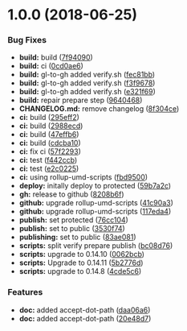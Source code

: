 # 1.0.0 (2018-06-25)


### Bug Fixes

* **build:** build ([7f94090](https://module.kopaxgroup.com/dev-tools/accept-dot-path/commit/7f94090))
* **build:** ci ([0cd0ae6](https://module.kopaxgroup.com/dev-tools/accept-dot-path/commit/0cd0ae6))
* **build:** gl-to-gh added verify.sh ([fec81bb](https://module.kopaxgroup.com/dev-tools/accept-dot-path/commit/fec81bb))
* **build:** gl-to-gh added verify.sh ([f3f9678](https://module.kopaxgroup.com/dev-tools/accept-dot-path/commit/f3f9678))
* **build:** gl-to-gh added verify.sh ([e321f69](https://module.kopaxgroup.com/dev-tools/accept-dot-path/commit/e321f69))
* **build:** repair prepare step ([9640468](https://module.kopaxgroup.com/dev-tools/accept-dot-path/commit/9640468))
* **CHANGELOG.md:** remove changelog ([8f304ce](https://module.kopaxgroup.com/dev-tools/accept-dot-path/commit/8f304ce))
* **ci:** build ([295eff2](https://module.kopaxgroup.com/dev-tools/accept-dot-path/commit/295eff2))
* **ci:** build ([2988ecd](https://module.kopaxgroup.com/dev-tools/accept-dot-path/commit/2988ecd))
* **ci:** build ([47effb6](https://module.kopaxgroup.com/dev-tools/accept-dot-path/commit/47effb6))
* **ci:** build ([cdcba10](https://module.kopaxgroup.com/dev-tools/accept-dot-path/commit/cdcba10))
* **ci:** fix ci ([57f2293](https://module.kopaxgroup.com/dev-tools/accept-dot-path/commit/57f2293))
* **ci:** test ([f442ccb](https://module.kopaxgroup.com/dev-tools/accept-dot-path/commit/f442ccb))
* **ci:** test ([e2c0225](https://module.kopaxgroup.com/dev-tools/accept-dot-path/commit/e2c0225))
* **ci:** using rollup-umd-scripts ([fbd9500](https://module.kopaxgroup.com/dev-tools/accept-dot-path/commit/fbd9500))
* **deploy:** initally deploy to protected ([59b7a2c](https://module.kopaxgroup.com/dev-tools/accept-dot-path/commit/59b7a2c))
* **gh:** release to github ([8208b6f](https://module.kopaxgroup.com/dev-tools/accept-dot-path/commit/8208b6f))
* **github:** upgrade rollup-umd-scripts ([41c90a3](https://module.kopaxgroup.com/dev-tools/accept-dot-path/commit/41c90a3))
* **github:** upgrade rollup-umd-scripts ([117eda4](https://module.kopaxgroup.com/dev-tools/accept-dot-path/commit/117eda4))
* **publish:** set protected ([76cc104](https://module.kopaxgroup.com/dev-tools/accept-dot-path/commit/76cc104))
* **publish:** set to public ([3530f74](https://module.kopaxgroup.com/dev-tools/accept-dot-path/commit/3530f74))
* **publishing:** set to public ([83ae081](https://module.kopaxgroup.com/dev-tools/accept-dot-path/commit/83ae081))
* **scripts:** split verify prepare publish ([bc08d76](https://module.kopaxgroup.com/dev-tools/accept-dot-path/commit/bc08d76))
* **scripts:** upgrade to 0.14.10 ([0062bcb](https://module.kopaxgroup.com/dev-tools/accept-dot-path/commit/0062bcb))
* **scripts:** Upgrade to 0.14.11 ([5b2776d](https://module.kopaxgroup.com/dev-tools/accept-dot-path/commit/5b2776d))
* **scripts:** upgrade to 0.14.8 ([4cde5c6](https://module.kopaxgroup.com/dev-tools/accept-dot-path/commit/4cde5c6))


### Features

* **doc:** added accept-dot-path ([daa06a6](https://module.kopaxgroup.com/dev-tools/accept-dot-path/commit/daa06a6))
* **doc:** added accept-dot-path ([20e48d7](https://module.kopaxgroup.com/dev-tools/accept-dot-path/commit/20e48d7))
